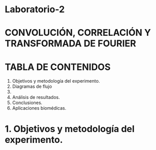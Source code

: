 # Laboratorio-2
# CONVOLUCIÓN, CORRELACIÓN Y TRANSFORMADA DE FOURIER
# TABLA DE CONTENIDOS
1. Objetivos y metodología del experimento.
2. Diagramas de flujo
3. 
4. Análisis de resultados.
5. Conclusiones.
6. Aplicaciones biomédicas.

# 1. Objetivos y metodología del experimento.
